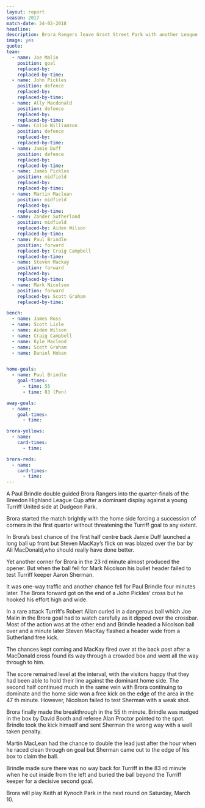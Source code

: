 ```yaml
---
layout: report
season: 2017
match-date: 24-02-2018
headline:
description: Brora Rangers leave Grant Street Park with another League defeat.
image: yes
quote:
team:
  - name: Joe Malin
    position: goal
    replaced-by:
    replaced-by-time:
  - name: John Pickles
    position: defence
    replaced-by:
    replaced-by-time:
  - name: Ally Macdonald
    position: defence
    replaced-by:
    replaced-by-time:
  - name: Colin Williamson
    position: defence
    replaced-by:
    replaced-by-time:
  - name: Jamie Duff
    position: defence
    replaced-by:
    replaced-by-time:
  - name: James Pickles
    position: midfield
    replaced-by:
    replaced-by-time:
  - name: Martin Maclean
    position: midfield
    replaced-by:
    replaced-by-time:
  - name: Zander Sutherland
    position: midfield
    replaced-by: Aiden Wilson
    replaced-by-time:
  - name: Paul Brindle
    position: forward
    replaced-by: Craig Campbell
    replaced-by-time:
  - name: Steven Mackay
    position: forward
    replaced-by:
    replaced-by-time:
  - name: Mark Nicolson
    position: forward
    replaced-by: Scott Graham
    replaced-by-time:

bench:
  - name: James Ross
  - name: Scott Lisle
  - name: Aiden Wilson
  - name: Craig Campbell
  - name: Kyle Macleod
  - name: Scott Graham
  - name: Daniel Hoban


home-goals:
  - name: Paul Brindle
    goal-times:
      - time: 55
      - time: 83 (Pen)

away-goals:
  - name:
    goal-times:
      - time:

brora-yellows:
  - name:
    card-times:
      - time:

brora-reds:
  - name:
    card-times:
      - time:
---
```

A Paul Brindle double guided Brora Rangers into the quarter-finals of
the Breedon Highland League Cup after a dominant display against a
young Turriff United side at Dudgeon Park.

Brora started the match brightly with the home side forcing a
succession of corners in the first quarter without threatening the
Turriff goal to any extent.

In Brora’s best chance of the first half centre back Jamie Duff
launched a long ball up front but Steven MacKay’s flick on was
blazed over the bar by Ali MacDonald,who should really have done
better.

Yet another corner for Brora in the 23 rd minute almost produced the
opener. But when the ball fell for Mark Nicolson his bullet header
failed to test Turriff keeper Aaron Sherman.

It was one-way traffic and another chance fell for Paul Brindle four
minutes later. The Brora forward got on the end of a John Pickles’
cross but he hooked his effort high and wide.

In a rare attack Turriff’s Robert Allan curled in a dangerous ball
which Joe Malin in the Brora goal had to watch carefully as it dipped
over the crossbar. Most of the action was at the other end and Brindle
headed a Nicolson ball over and a minute later Steven MacKay
flashed a header wide from a Sutherland free kick.

The chances kept coming and MacKay fired over at the back post
after a MacDonald cross found its way through a crowded box and
went all the way through to him.

The score remained level at the interval, with the visitors happy that
they had been able to hold their line against the dominant home side.
The second half continued much in the same vein with Brora
continuing to dominate and the home side won a free kick on the
edge of the area in the 47 th minute. However, Nicolson failed to test
Sherman with a weak shot.

Brora finally made the breakthrough in the 55 th minute. Brindle was
nudged in the box by David Booth and referee Alan Proctor pointed
to the spot. Brindle took the kick himself and sent Sherman the wrong
way with a well taken penalty.

Martin MacLean had the chance to double the lead just after the hour
when he raced clean through on goal but Sherman came out to the
edge of his box to claim the ball.

Brindle made sure there was no way back for Turriff in the 83 rd
minute when he cut inside from the left and buried the ball beyond the
Turriff keeper for a decisive second goal.

Brora will play Keith at Kynoch Park in the next round on Saturday,
March 10.
